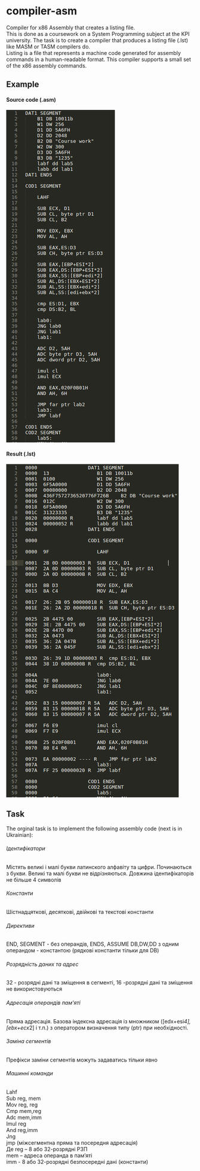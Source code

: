 # compiler-asm
Compiler for x86 Assembly that creates a listing file.<br>
This is done as a coursework on a System Programming subject at the KPI university.
The task is to create a compiler that produces a listing file (.lst) like MASM or TASM compilers do.<br>
Listing is a file that represents a machine code generated for assembly commands in a human-readable format.
This compiler supports a small set of the x86 assembly commands.

## Example
#### Source code (.asm)
![alt source](/materials/img/asm.png)
#### Result (.lst)
![alt result](/materials/img/listing.png)
## Task
The orginal task is to implement the following assembly code (next is in Ukrainian):

###### Ідентифікатори
Містять великі і малі букви латинского алфавіту та цифри. Починаються з букви. 
Великі та малі букви не відрізняються. Довжина ідентифікаторів не більше 4 символів

###### Константи
Шістнадцяткові, десяткові, двійкові та текстові константи

###### Директиви
END, SEGMENT - без операндів, ENDS, ASSUME
DB,DW,DD з одним операндом - константою (рядкові константи тільки для DB)

###### Розрядність даних та адрес
32 - розрядні дані та зміщення в сегменті, 16 -розрядні дані та зміщення не використовуються

###### Адресація операндів пам'яті
Пряма адресація.
Базова індексна адресація із множником ([edx+esi*4],[ebx+ecx*2] і т.п.) з оператором визначення типу (ptr) при необхідності.

###### Заміна сегментів
Префікси заміни сегментів можуть задаватись тільки явно

###### Машинні команди
Lahf<br>
Sub reg, mem<br>
Mov reg, reg<br>
Cmp mem,reg<br>
Adc mem,imm<br>
Imul reg<br>
And reg,imm<br>
Jng<br>
jmp (міжсегментна пряма та посередня адресація)<br>
Де reg – 8 або 32-розрядні РЗП<br>
mem – адреса операнда в пам’яті<br>
imm - 8 або 32-розрядні безпосередні дані (константи)<br>

